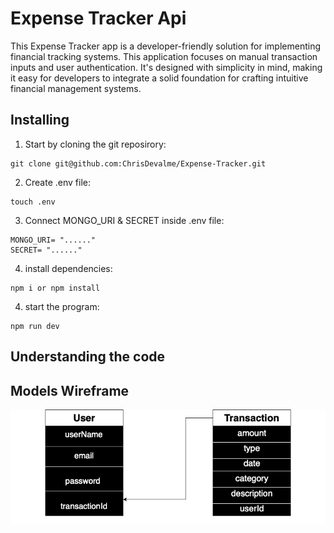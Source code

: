 # Expense Tracker Api

This Expense Tracker app is a developer-friendly solution for implementing financial tracking systems. This application focuses on manual transaction inputs and user authentication. It's designed with simplicity in mind, making it easy for developers to integrate a solid foundation for crafting intuitive financial management systems.

## Installing

1) Start by cloning the git reposirory:

```
git clone git@github.com:ChrisDevalme/Expense-Tracker.git
```

2) Create .env file:

```
touch .env
```

3) Connect MONGO_URI & SECRET inside .env file:

```
MONGO_URI= "......"
SECRET= "......"
```
4) install dependencies:

```
npm i or npm install
```

4) start the program:

```
npm run dev
```

## Understanding the code 



## Models Wireframe

<img src="/imports/expense-tracker(EMD).png "/>
